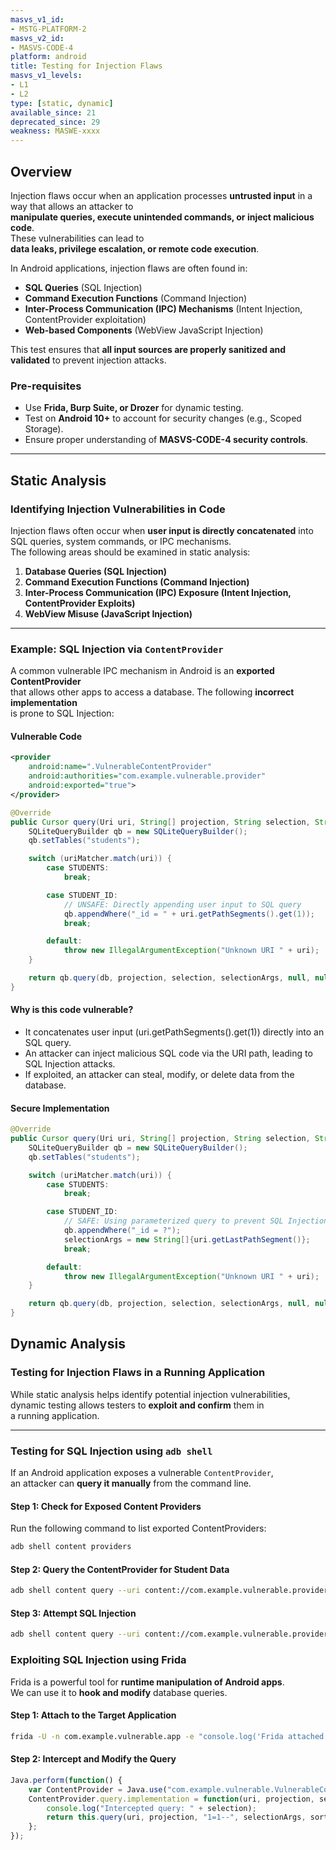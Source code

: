 ```yaml
---
masvs_v1_id:
- MSTG-PLATFORM-2
masvs_v2_id:
- MASVS-CODE-4
platform: android
title: Testing for Injection Flaws
masvs_v1_levels:
- L1
- L2
type: [static, dynamic]
available_since: 21
deprecated_since: 29
weakness: MASWE-xxxx
---
```


## Overview

Injection flaws occur when an application processes **untrusted input** in a  
way that allows an attacker to  
**manipulate queries, execute unintended commands, or inject malicious code**.  
These vulnerabilities can lead to  
**data leaks, privilege escalation, or remote code execution**.

In Android applications, injection flaws are often found in:

- **SQL Queries** (SQL Injection)
- **Command Execution Functions** (Command Injection)
- **Inter-Process Communication (IPC) Mechanisms** (Intent Injection, ContentProvider exploitation)
- **Web-based Components** (WebView JavaScript Injection)

This test ensures that **all input sources are properly sanitized and validated** to prevent injection attacks.

### **Pre-requisites**

- Use **Frida, Burp Suite, or Drozer** for dynamic testing.
- Test on **Android 10+** to account for security changes (e.g., Scoped Storage).
- Ensure proper understanding of **MASVS-CODE-4 security controls**.

---

## Static Analysis

### **Identifying Injection Vulnerabilities in Code**

Injection flaws often occur when **user input is directly concatenated** into  
SQL queries, system commands, or IPC mechanisms.  
The following areas should be examined in static analysis:

1. **Database Queries (SQL Injection)**
2. **Command Execution Functions (Command Injection)**
3. **Inter-Process Communication (IPC) Exposure (Intent Injection, ContentProvider Exploits)**
4. **WebView Misuse (JavaScript Injection)**

---

### **Example: SQL Injection via `ContentProvider`**

A common vulnerable IPC mechanism in Android is an **exported ContentProvider**  
that allows other apps to access a database. The following **incorrect implementation**  
is prone to SQL Injection:

#### **Vulnerable Code**

```xml
<provider
    android:name=".VulnerableContentProvider"
    android:authorities="com.example.vulnerable.provider"
    android:exported="true">
</provider>
```

```java
@Override
public Cursor query(Uri uri, String[] projection, String selection, String[] selectionArgs, String sortOrder) {
    SQLiteQueryBuilder qb = new SQLiteQueryBuilder();
    qb.setTables("students");

    switch (uriMatcher.match(uri)) {
        case STUDENTS:
            break;

        case STUDENT_ID:
            // UNSAFE: Directly appending user input to SQL query
            qb.appendWhere("_id = " + uri.getPathSegments().get(1));
            break;

        default:
            throw new IllegalArgumentException("Unknown URI " + uri);
    }

    return qb.query(db, projection, selection, selectionArgs, null, null, sortOrder);
}
```

#### **Why is this code vulnerable?**

- It concatenates user input (uri.getPathSegments().get(1)) directly into an SQL query.
- An attacker can inject malicious SQL code via the URI path, leading to SQL Injection attacks.
- If exploited, an attacker can steal, modify, or delete data from the database.

#### **Secure Implementation**

```java
@Override
public Cursor query(Uri uri, String[] projection, String selection, String selectionArgs[], String sortOrder) {
    SQLiteQueryBuilder qb = new SQLiteQueryBuilder();
    qb.setTables("students");

    switch (uriMatcher.match(uri)) {
        case STUDENTS:
            break;

        case STUDENT_ID:
            // SAFE: Using parameterized query to prevent SQL Injection
            qb.appendWhere("_id = ?");
            selectionArgs = new String[]{uri.getLastPathSegment()};
            break;

        default:
            throw new IllegalArgumentException("Unknown URI " + uri);
    }

    return qb.query(db, projection, selection, selectionArgs, null, null, sortOrder);
}
```

## Dynamic Analysis

### **Testing for Injection Flaws in a Running Application**
While static analysis helps identify potential injection vulnerabilities,  
dynamic testing allows testers to **exploit and confirm** them in  
a running application.

---

### **Testing for SQL Injection using `adb shell`**
If an Android application exposes a vulnerable `ContentProvider`,  
an attacker can **query it manually** from the command line.

#### **Step 1: Check for Exposed Content Providers**
Run the following command to list exported ContentProviders:

```bash
adb shell content providers
```

#### **Step 2: Query the ContentProvider for Student Data**

```bash
adb shell content query --uri content://com.example.vulnerable.provider/students
```

#### **Step 3: Attempt SQL Injection**

```bash
adb shell content query --uri content://com.example.vulnerable.provider/students --where "name='Bob' OR 1=1--"
```

### **Exploiting SQL Injection using Frida**
Frida is a powerful tool for **runtime manipulation of Android apps**.  
We can use it to **hook and modify** database queries.

#### **Step 1: Attach to the Target Application**

```bash
frida -U -n com.example.vulnerable.app -e "console.log('Frida attached!')"
```

#### **Step 2: Intercept and Modify the Query**

```javascript
Java.perform(function() {
    var ContentProvider = Java.use("com.example.vulnerable.VulnerableContentProvider");
    ContentProvider.query.implementation = function(uri, projection, selection, selectionArgs, sortOrder) {
        console.log("Intercepted query: " + selection);
        return this.query(uri, projection, "1=1--", selectionArgs, sortOrder);
    };
});
```

